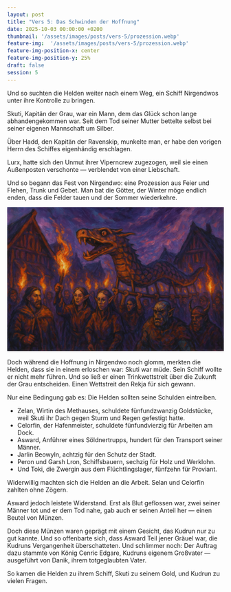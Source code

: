 ```yaml
---
layout: post
title: "Vers 5: Das Schwinden der Hoffnung"
date: 2025-10-03 00:00:00 +0200
thumbnail: '/assets/images/posts/vers-5/prozession.webp'
feature-img:  '/assets/images/posts/vers-5/prozession.webp'
feature-img-position-x: center
feature-img-position-y: 25%
draft: false
session: 5
---
```


Und so suchten die Helden weiter nach einem Weg, ein Schiff Nirgendwos unter ihre Kontrolle zu bringen.

Skuti, Kapitän der Grau, war ein Mann, dem das Glück schon lange abhandengekommen war. Seit dem Tod seiner Mutter bettelte selbst bei seiner eigenen Mannschaft um Silber.

Über Hadd, den Kapitän der Ravenskip, munkelte man, er habe den vorigen Herrn des Schiffes eigenhändig erschlagen.

Lurx, hatte sich den Unmut ihrer Viperncrew zugezogen, weil sie einen Außenposten verschonte — verblendet von einer Liebschaft.

Und so begann das Fest von Nirgendwo: eine Prozession aus Feier und Flehen, Trunk und Gebet. Man bat die Götter, der Winter möge endlich enden, dass die Felder tauen und der Sommer wiederkehre.

![Prozession](/assets/images/posts/vers-5/prozession.webp)

Doch während die Hoffnung in Nirgendwo noch glomm, merkten die Helden, dass sie in einem erloschen war:
Skuti war müde. Sein Schiff wollte er nicht mehr führen. Und so ließ er einen Trinkwettstreit über die Zukunft der Grau entscheiden. Einen Wettstreit den Rekja für sich gewann.

Nur eine Bedingung gab es: Die Helden sollten seine Schulden eintreiben.

- Zelan, Wirtin des Methauses, schuldete fünfundzwanzig Goldstücke, weil Skuti ihr Dach gegen Sturm und Regen gefestigt hatte.
- Celorfin, der Hafenmeister, schuldete fünfundvierzig für Arbeiten am Dock.
- Asward, Anführer eines Söldnertrupps, hundert für den Transport seiner Männer.
- Jarlin Beowyln, achtzig für den Schutz der Stadt.
- Peron und Garsh Lron, Schiffsbauern, sechzig für Holz und Werklohn.
- Und Toki, die Zwergin aus dem Flüchtlingslager, fünfzehn für Proviant.

Widerwillig machten sich die Helden an die Arbeit. Selan und Celorfin zahlten ohne Zögern.

Asward jedoch leistete Widerstand. Erst als Blut geflossen war, zwei seiner Männer tot und er dem Tod nahe, gab auch er seinen Anteil her — einen Beutel von Münzen.

Doch diese Münzen waren geprägt mit einem Gesicht, das Kudrun nur zu gut kannte. Und so offenbarte sich, dass Asward Teil jener Gräuel war, die Kudruns Vergangenheit überschatteten. Und schlimmer noch: Der Auftrag dazu stammte von König Cenric Edgare, Kudruns eigenem Großvater — ausgeführt von Danik, ihrem totgeglaubten Vater.

So kamen die Helden zu ihrem Schiff, Skuti zu seinem Gold, und Kudrun zu vielen Fragen.
